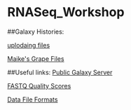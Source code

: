 RNASeq_Workshop
===============



##Galaxy Histories:

[uplodaing files](https://main.g2.bx.psu.edu/u/mfcovington/h/uploading-files)

[Maike's Grape Files](https://main.g2.bx.psu.edu/u/mfcovington/h/mikes-grape-files)


##Useful links:
[Public Galaxy Server](https://main.g2.bx.psu.edu/)

[FASTQ Quality Scores](http://en.wikipedia.org/wiki/FASTQ_format#Encoding)

[Data File Formats](http://genome.ucsc.edu/FAQ/FAQformat.html)


